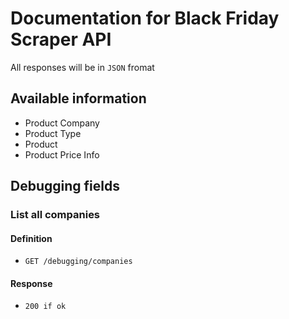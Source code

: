 # Documentation for Black Friday Scraper API

All responses will be in `JSON` fromat

## Available information

- Product Company
- Product Type
- Product
- Product Price Info

## Debugging fields

### List all companies

#### Definition

- `GET /debugging/companies`

#### Response

- `200 if ok`
